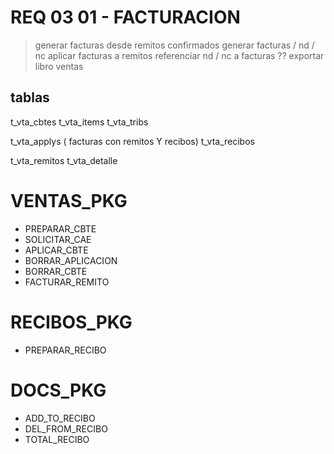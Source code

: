 # REQ 03 01 - FACTURACION
> generar facturas desde remitos confirmados
> generar facturas / nd / nc 
> aplicar facturas a remitos
> referenciar nd / nc a facturas ?? 
> exportar libro ventas



## tablas
t_vta_cbtes
t_vta_items
t_vta_tribs

t_vta_applys ( facturas con remitos Y recibos)
t_vta_recibos

t_vta_remitos
t_vta_detalle


# VENTAS_PKG
- PREPARAR_CBTE
- SOLICITAR_CAE
- APLICAR_CBTE
- BORRAR_APLICACION
- BORRAR_CBTE
- FACTURAR_REMITO

# RECIBOS_PKG
- PREPARAR_RECIBO


# DOCS_PKG
- ADD_TO_RECIBO
- DEL_FROM_RECIBO
- TOTAL_RECIBO

